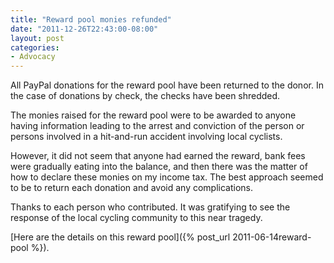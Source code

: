 ```yaml
---
title: "Reward pool monies refunded"
date: "2011-12-26T22:43:00-08:00"
layout: post
categories:
- Advocacy
---
```


All PayPal donations for the reward pool have been returned to the donor. In the case of donations by check, the checks have been shredded.

The monies raised for the reward pool were to be awarded to anyone having information leading to the arrest and conviction of the person or persons involved in a hit-and-run accident involving local cyclists.

However, it did not seem that anyone had earned the reward, bank fees were gradually eating into the balance, and then there was the matter of how to declare these monies on my income tax. The best approach seemed to be to return each donation and avoid any complications.

Thanks to each person who contributed. It was gratifying to see the response of the local cycling community to this near tragedy.

[Here are the details on this reward pool]({% post_url 2011-06-14reward-pool %}).
